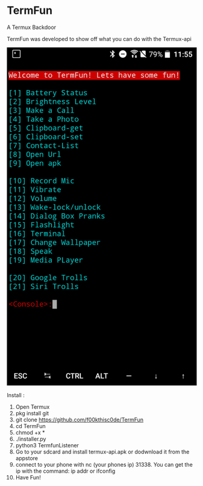 # TermFun
A Termux Backdoor 

TermFun was developed to show off what you can do with the Termux-api

![](/Screenshot_20210213-115536.png)

Install :

1. Open Termux
2. pkg install git 
3. git clone https://github.com/f00kthisc0de/TermFun
4. cd TermFun
5. chmod +x *
6. ./installer.py
7. python3 TermfunListener
8. Go to your sdcard and install termux-api.apk or dodwnload it from the appstore
9. connect to your phone with nc (your phones ip) 31338. You can get the ip with the command: ip addr or ifconfig  
10. Have Fun! 
